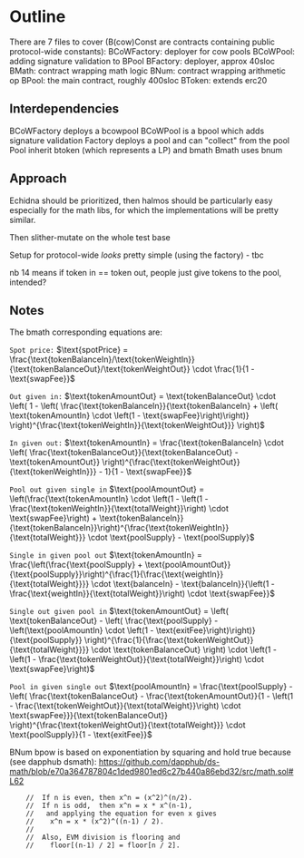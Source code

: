# Outline

There are 7 files to cover (B(cow)Const are contracts containing public protocol-wide constants):
BCoWFactory: deployer for cow pools
BCoWPool: adding signature validation to BPool
BFactory: deployer, approx 40sloc
BMath: contract wrapping math logic
BNum: contract wrapping arithmetic op
BPool: the main contract, roughly 400sloc
BToken: extends erc20

## Interdependencies
BCoWFactory deploys a bcowpool
BCoWPool is a bpool which adds signature validation
Factory deploys a pool and can "collect" from the pool
Pool inherit btoken (which represents a LP) and bmath
Bmath uses bnum

## Approach

Echidna should be prioritized, then halmos should be particularly easy especially for the math libs, for which the implementations will be pretty similar.

Then slither-mutate on the whole test base

Setup for protocol-wide *looks* pretty simple (using the factory) - tbc

nb 14 means if token in == token out, people just give tokens to the pool, intended?


## Notes
The bmath corresponding equations are:

`Spot price:`
$\text{spotPrice} = \frac{\text{tokenBalanceIn}/\text{tokenWeightIn}}{\text{tokenBalanceOut}/\text{tokenWeightOut}} \cdot \frac{1}{1 - \text{swapFee}}$


`Out given in:`
$\text{tokenAmountOut} = \text{tokenBalanceOut} \cdot \left( 1 - \left( \frac{\text{tokenBalanceIn}}{\text{tokenBalanceIn} + \left( \text{tokenAmountIn} \cdot \left(1 - \text{swapFee}\right)\right)} \right)^{\frac{\text{tokenWeightIn}}{\text{tokenWeightOut}}} \right)$


`In given out:`
$\text{tokenAmountIn} = \frac{\text{tokenBalanceIn} \cdot \left( \frac{\text{tokenBalanceOut}}{\text{tokenBalanceOut} - \text{tokenAmountOut}} \right)^{\frac{\text{tokenWeightOut}}{\text{tokenWeightIn}}} - 1}{1 - \text{swapFee}}$


`Pool out given single in`
$\text{poolAmountOut} = \left(\frac{\text{tokenAmountIn} \cdot \left(1 - \left(1 - \frac{\text{tokenWeightIn}}{\text{totalWeight}}\right) \cdot \text{swapFee}\right) + \text{tokenBalanceIn}}{\text{tokenBalanceIn}}\right)^{\frac{\text{tokenWeightIn}}{\text{totalWeight}}} \cdot \text{poolSupply} - \text{poolSupply}$


`Single in given pool out`
$\text{tokenAmountIn} = \frac{\left(\frac{\text{poolSupply} + \text{poolAmountOut}}{\text{poolSupply}}\right)^{\frac{1}{\frac{\text{weightIn}}{\text{totalWeight}}}} \cdot \text{balanceIn} - \text{balanceIn}}{\left(1 - \frac{\text{weightIn}}{\text{totalWeight}}\right) \cdot \text{swapFee}}$


`Single out given pool in`
$\text{tokenAmountOut} = \left( \text{tokenBalanceOut} - \left( \frac{\text{poolSupply} - \left(\text{poolAmountIn} \cdot \left(1 - \text{exitFee}\right)\right)}{\text{poolSupply}} \right)^{\frac{1}{\frac{\text{tokenWeightOut}}{\text{totalWeight}}}} \cdot \text{tokenBalanceOut} \right) \cdot \left(1 - \left(1 - \frac{\text{tokenWeightOut}}{\text{totalWeight}}\right) \cdot \text{swapFee}\right)$


`Pool in given single out`
$\text{poolAmountIn} = \frac{\text{poolSupply} - \left( \frac{\text{tokenBalanceOut} - \frac{\text{tokenAmountOut}}{1 - \left(1 - \frac{\text{tokenWeightOut}}{\text{totalWeight}}\right) \cdot \text{swapFee}}}{\text{tokenBalanceOut}} \right)^{\frac{\text{tokenWeightOut}}{\text{totalWeight}}} \cdot \text{poolSupply}}{1 - \text{exitFee}}$


BNum bpow is based on exponentiation by squaring and hold true because (see dapphub dsmath): https://github.com/dapphub/ds-math/blob/e70a364787804c1ded9801ed6c27b440a86ebd32/src/math.sol#L62
```
    //  If n is even, then x^n = (x^2)^(n/2).
    //  If n is odd,  then x^n = x * x^(n-1),
    //   and applying the equation for even x gives
    //    x^n = x * (x^2)^((n-1) / 2).
    //
    //  Also, EVM division is flooring and
    //    floor[(n-1) / 2] = floor[n / 2].
```